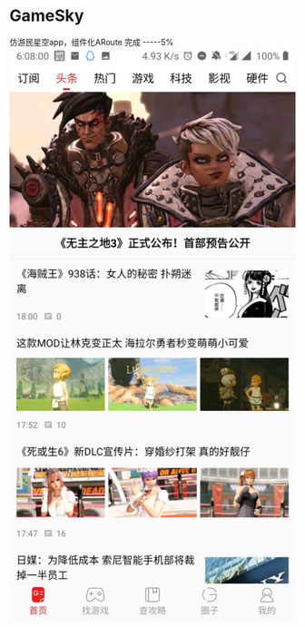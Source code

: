# GameSky
仿游民星空app，组件化ARoute
完成  -----5%
![Alt text](https://github.com/kagurasansan/GameSky/blob/master/pic/Screenshot_20190329-180800.jpg)
